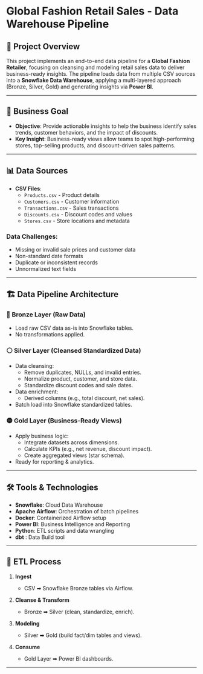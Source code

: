 # Global Fashion Retail Sales - Data Warehouse Pipeline

## 🧩 Project Overview

This project implements an end-to-end data pipeline for a **Global Fashion Retailer**, focusing on cleansing and modeling retail sales data to deliver business-ready insights. The pipeline loads data from multiple CSV sources into a **Snowflake Data Warehouse**, applying a multi-layered approach (Bronze, Silver, Gold) and generating insights via **Power BI**.

---

## 🎯 Business Goal

- **Objective**: Provide actionable insights to help the business identify sales trends, customer behaviors, and the impact of discounts.
- **Key Insight**: Business-ready views allow teams to spot high-performing stores, top-selling products, and discount-driven sales patterns.

---

## 📊 Data Sources

- **CSV Files**:
  - `Products.csv` - Product details
  - `Customers.csv` - Customer information 
  - `Transactions.csv` - Sales transactions 
  - `Discounts.csv` - Discount codes and values
  - `Stores.csv` - Store locations and metadata

### Data Challenges:
- Missing or invalid sale prices and customer data
- Non-standard date formats
- Duplicate or inconsistent records
- Unnormalized text fields

---

## 🏗️ Data Pipeline Architecture

### 🔶 Bronze Layer (Raw Data)
- Load raw CSV data as-is into Snowflake tables.
- No transformations applied.

### ⚪ Silver Layer (Cleansed Standardized Data)
- Data cleansing:
  - Remove duplicates, NULLs, and invalid entries.
  - Normalize product, customer, and store data.
  - Standardize discount codes and sale dates.
- Data enrichment:
  - Derived columns (e.g., total discount, net sales).
- Batch load into Snowflake standardized tables.

### 🟡 Gold Layer (Business-Ready Views)
- Apply business logic:
  - Integrate datasets across dimensions.
  - Calculate KPIs (e.g., net revenue, discount impact).
  - Create aggregated views (star schema).
- Ready for reporting & analytics.

---

## 🛠️ Tools & Technologies

- **Snowflake**: Cloud Data Warehouse
- **Apache Airflow**: Orchestration of batch pipelines
- **Docker**: Containerized Airflow setup
- **Power BI**: Business Intelligence and Reporting
- **Python**: ETL scripts and data wrangling
- **dbt** : Data Build tool

---

## 📅 ETL Process

1. **Ingest**  
   - CSV ➡ Snowflake Bronze tables via Airflow.

2. **Cleanse & Transform**  
   - Bronze ➡ Silver (clean, standardize, enrich).

3. **Modeling**  
   - Silver ➡ Gold (build fact/dim tables and views).

4. **Consume**  
   - Gold Layer ➡ Power BI dashboards.

---

